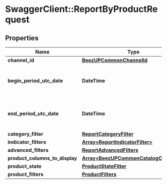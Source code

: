 # SwaggerClient::ReportByProductRequest

## Properties
Name | Type | Description | Notes
------------ | ------------- | ------------- | -------------
**channel_id** | [**BeezUPCommonChannelId**](BeezUPCommonChannelId.md) |  | [optional] 
**begin_period_utc_date** | **DateTime** | The begin date period you want to get the report | 
**end_period_utc_date** | **DateTime** | The end date period you want to get the report. | 
**category_filter** | [**ReportCategoryFilter**](ReportCategoryFilter.md) |  | [optional] 
**indicator_filters** | [**Array&lt;ReportIndicatorFilter&gt;**](ReportIndicatorFilter.md) |  | [optional] 
**advanced_filters** | [**ReportAdvancedFilters**](ReportAdvancedFilters.md) |  | 
**product_columns_to_display** | [**Array&lt;BeezUPCommonCatalogColumnId&gt;**](BeezUPCommonCatalogColumnId.md) |  | [optional] 
**product_state** | [**ProductStateFilter**](ProductStateFilter.md) |  | 
**product_filters** | [**ProductFilters**](ProductFilters.md) |  | [optional] 


